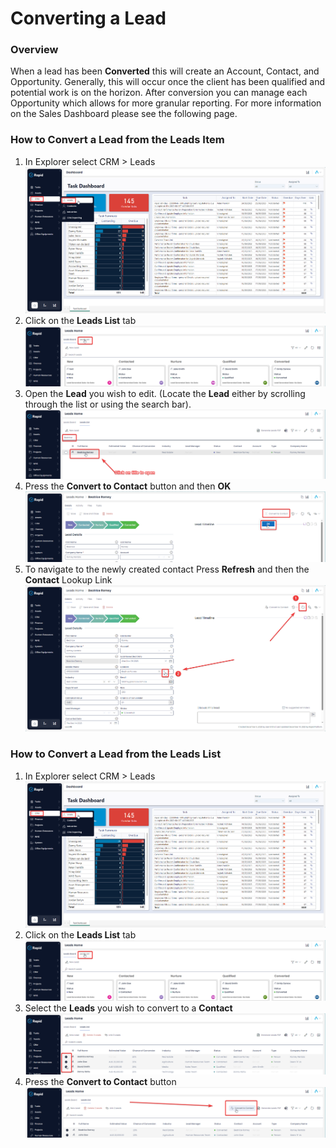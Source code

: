 # Converting a Lead

### Overview

When a lead has been **Converted** this will create an Account, Contact, and Opportunity. Generally, this will occur once the client has been qualified and potential work is on the horizon. After conversion you can manage each Opportunity which allows for more granular reporting. For more information on the Sales Dashboard please see the following page.

### How to Convert a Lead from the Leads Item

1. In Explorer select CRM &gt; Leads  
    ![image-1702447512241.png](./../Global-Images/downloaded_image_1705285200607.png)
2. Click on the **Leads List** tab  
    ![image-1702447747487.png](./../Global-Images/downloaded_image_1705285201620.png)
3. Open the **Lead** you wish to edit. (Locate the **Lead** either by scrolling through the list or using the search bar).  
    ![image-1702447794039.png](./../Global-Images/downloaded_image_1705285202634.png)
4. Press the **Convert to Contact** button and then **OK** ![image-1702503720569.png](./downloaded_image_1705285203646.png)
5. To navigate to the newly created contact Press **Refresh** and then the **Contact** Lookup Link  
    ![image-1702504184145.png](./downloaded_image_1705285204666.png)

### How to Convert a Lead from the Leads List

1. In Explorer select CRM &gt; Leads  
    ![image-1702447512241.png](./../Global-Images/downloaded_image_1705285200607.png)
2. Click on the **Leads List** tab  
    ![image-1702447747487.png](./../Global-Images/downloaded_image_1705285201620.png)
3. Select the **Leads** you wish to convert to a **Contact** ![image-1702512027613.png](./downloaded_image_1705285207704.png)
4. Press the **Convert to Contact** button ![image-1702512099100.png](./downloaded_image_1705285208715.png)